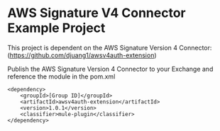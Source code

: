 # AWS Signature V4 Connector Example Project

This project is dependent on the AWS Signature Version 4 Connector: (https://github.com/djuang1/awsv4auth-extension)

Publish the AWS Signature Version 4 Connector to your Exchange and reference the module in the pom.xml

```
<dependency>
    <groupId>[Group ID]</groupId>
    <artifactId>awsv4auth-extension</artifactId>
    <version>1.0.1</version>
    <classifier>mule-plugin</classifier>
</dependency>
```